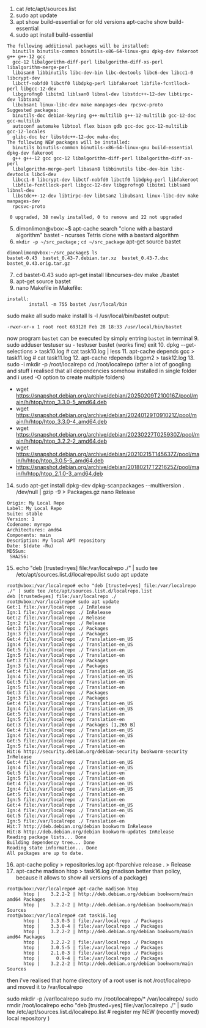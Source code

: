 1. cat /etc/apt/sources.list
2. sudo apt update
3. apt show build-essential or for old versions apt-cache show build-essential
4. sudo apt install build-essential
```
The following additional packages will be installed:
  binutils binutils-common binutils-x86-64-linux-gnu dpkg-dev fakeroot g++ g++-12 gcc
  gcc-12 libalgorithm-diff-perl libalgorithm-diff-xs-perl libalgorithm-merge-perl
  libasan8 libbinutils libc-dev-bin libc-devtools libc6-dev libcc1-0 libcrypt-dev
  libctf-nobfd0 libctf0 libdpkg-perl libfakeroot libfile-fcntllock-perl libgcc-12-dev
  libgprofng0 libitm1 liblsan0 libnsl-dev libstdc++-12-dev libtirpc-dev libtsan2
  libubsan1 linux-libc-dev make manpages-dev rpcsvc-proto
Suggested packages:
  binutils-doc debian-keyring g++-multilib g++-12-multilib gcc-12-doc gcc-multilib
  autoconf automake libtool flex bison gdb gcc-doc gcc-12-multilib gcc-12-locales
  glibc-doc bzr libstdc++-12-doc make-doc
The following NEW packages will be installed:
  binutils binutils-common binutils-x86-64-linux-gnu build-essential dpkg-dev fakeroot
  g++ g++-12 gcc gcc-12 libalgorithm-diff-perl libalgorithm-diff-xs-perl
  libalgorithm-merge-perl libasan8 libbinutils libc-dev-bin libc-devtools libc6-dev
  libcc1-0 libcrypt-dev libctf-nobfd0 libctf0 libdpkg-perl libfakeroot
  libfile-fcntllock-perl libgcc-12-dev libgprofng0 libitm1 liblsan0 libnsl-dev
  libstdc++-12-dev libtirpc-dev libtsan2 libubsan1 linux-libc-dev make manpages-dev
  rpcsvc-proto
  
 0 upgraded, 38 newly installed, 0 to remove and 22 not upgraded
```
5. dimonlimon@vbox:~$ apt-cache search "clone with a bastard algorithm"
bastet - ncurses Tetris clone with a bastard algorithm
6. `mkdir -p ~/src_package` ; `cd ~/src_package`
apt-get source bastet
```
dimonlimon@vbox:~/src_package$ ls
bastet-0.43  bastet_0.43-7.debian.tar.xz  bastet_0.43-7.dsc  bastet_0.43.orig.tar.gz
```
7. cd bastet-0.43
sudo apt-get install libncurses-dev
make
./bastet
7. apt-get source bastet
8. nano Makefile
in Makefile:
```
install:
        install -m 755 bastet /usr/local/bin
```
sudo make all
sudo make install
ls -l /usr/local/bin/bastet
output: 
```
-rwxr-xr-x 1 root root 693120 Feb 28 18:33 /usr/local/bin/bastet
```
now program `bastet` can be executed by simply entring `bastet` in terminal
9. sudo adduser testuser
su - testuser
bastet (works fine)
exit
10. dpkg --get-selections > task10.log # cat task10.log | less
11. apt-cache depends gcc > task11.log # cat task11.log
12. apt-cache rdepends libgpm2 > task12.log
13. sudo -i
mkdir -p /root/localrepo
cd /root/localrepo
(after a lot of googling and stuff i realised that all dependencies somehow installed in single folder and i used -O option to create multiple folders)
- wget https://snapshot.debian.org/archive/debian/20250209T210016Z/pool/main/h/htop/htop_3.3.0-5_amd64.deb
- wget https://snapshot.debian.org/archive/debian/20240129T091021Z/pool/main/h/htop/htop_3.3.0-4_amd64.deb
- wget https://snapshot.debian.org/archive/debian/20230227T025930Z/pool/main/h/htop/htop_3.2.2-2_amd64.deb
- wget https://snapshot.debian.org/archive/debian/20210215T145637Z/pool/main/h/htop/htop_3.0.5-5_amd64.deb
- https://snapshot.debian.org/archive/debian/20180217T221625Z/pool/main/h/htop/htop_2.1.0-3_amd64.deb
14. sudo apt-get install dpkg-dev
dpkg-scanpackages --multiversion . /dev/null | gzip -9 > Packages.gz
nano Release
```
Origin: My Local Repo
Label: My Local Repo
Suite: stable
Version: 1
Codename: myrepo
Architectures: amd64
Components: main
Description: My local APT repository
Date: $(date -Ru)
MD5Sum:
 SHA256:
```
15. echo "deb [trusted=yes] file:/var/localrepo ./" | sudo tee /etc/apt/sources.list.d/localrepo.list
sudo apt update
```
root@vbox:/var/localrepo# echo "deb [trusted=yes] file:/var/localrepo ./" | sudo tee /etc/apt/sources.list.d/localrepo.list
deb [trusted=yes] file:/var/localrepo ./
root@vbox:/var/localrepo# sudo apt update
Get:1 file:/var/localrepo ./ InRelease
Ign:1 file:/var/localrepo ./ InRelease
Get:2 file:/var/localrepo ./ Release
Ign:2 file:/var/localrepo ./ Release
Get:3 file:/var/localrepo ./ Packages
Ign:3 file:/var/localrepo ./ Packages
Get:4 file:/var/localrepo ./ Translation-en_US
Ign:4 file:/var/localrepo ./ Translation-en_US
Get:5 file:/var/localrepo ./ Translation-en
Ign:5 file:/var/localrepo ./ Translation-en
Get:3 file:/var/localrepo ./ Packages
Ign:3 file:/var/localrepo ./ Packages
Get:4 file:/var/localrepo ./ Translation-en_US
Ign:4 file:/var/localrepo ./ Translation-en_US
Get:5 file:/var/localrepo ./ Translation-en
Ign:5 file:/var/localrepo ./ Translation-en
Get:3 file:/var/localrepo ./ Packages
Ign:3 file:/var/localrepo ./ Packages
Get:4 file:/var/localrepo ./ Translation-en_US
Ign:4 file:/var/localrepo ./ Translation-en_US
Get:5 file:/var/localrepo ./ Translation-en
Ign:5 file:/var/localrepo ./ Translation-en
Get:3 file:/var/localrepo ./ Packages [1,265 B]
Get:4 file:/var/localrepo ./ Translation-en_US
Ign:4 file:/var/localrepo ./ Translation-en_US
Get:5 file:/var/localrepo ./ Translation-en
Ign:5 file:/var/localrepo ./ Translation-en
Hit:6 http://security.debian.org/debian-security bookworm-security InRelease
Get:4 file:/var/localrepo ./ Translation-en_US
Ign:4 file:/var/localrepo ./ Translation-en_US
Get:5 file:/var/localrepo ./ Translation-en
Ign:5 file:/var/localrepo ./ Translation-en
Get:4 file:/var/localrepo ./ Translation-en_US
Ign:4 file:/var/localrepo ./ Translation-en_US
Get:5 file:/var/localrepo ./ Translation-en
Ign:5 file:/var/localrepo ./ Translation-en
Get:4 file:/var/localrepo ./ Translation-en_US
Ign:4 file:/var/localrepo ./ Translation-en_US
Get:5 file:/var/localrepo ./ Translation-en
Ign:5 file:/var/localrepo ./ Translation-en
Hit:7 http://deb.debian.org/debian bookworm InRelease
Hit:8 http://deb.debian.org/debian bookworm-updates InRelease
Reading package lists... Done
Building dependency tree... Done
Reading state information... Done
All packages are up to date.

```
16. apt-cache policy > repositories.log
apt-ftparchive release . > Release
17. apt-cache madison htop > task16.log (madison better than policy, because it allows to show all versions of a package)

```
root@vbox:/var/localrepo# apt-cache madison htop
      htop |    3.2.2-2 | http://deb.debian.org/debian bookworm/main amd64 Packages
      htop |    3.2.2-2 | http://deb.debian.org/debian bookworm/main Sources
root@vbox:/var/localrepo# cat task16.log
      htop |    3.3.0-5 | file:/var/localrepo ./ Packages
      htop |    3.3.0-4 | file:/var/localrepo ./ Packages
      htop |    3.2.2-2 | http://deb.debian.org/debian bookworm/main amd64 Packages
      htop |    3.2.2-2 | file:/var/localrepo ./ Packages
      htop |    3.0.5-5 | file:/var/localrepo ./ Packages
      htop |    2.1.0-3 | file:/var/localrepo ./ Packages
      htop |      0.9-4 | file:/var/localrepo ./ Packages
      htop |    3.2.2-2 | http://deb.debian.org/debian bookworm/main Sources
```

then i've realised that home directory of a root user is not /root/localrepo and moved it to /var/localrepo 

sudo mkdir -p /var/localrepo
sudo mv /root/localrepo/* /var/localrepo/
sudo rmdir /root/localrepo
echo "deb [trusted=yes] file:/var/localrepo ./" | sudo tee /etc/apt/sources.list.d/localrepo.list # register my NEW (recently moved) local repository )

